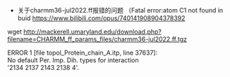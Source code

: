 
- 关于charmm36-jul2022.ff报错的问题
（Fatal error:atom C1 not found in buid https://www.bilibili.com/opus/740141908904378392

wget http://mackerell.umaryland.edu/download.php?filename=CHARMM_ff_params_files/charmm36-jul2022.ff.tgz

ERROR 1 [file topol_Protein_chain_A.itp, line 37637]:                                                                                                                                     
  No default Per. Imp. Dih. types for interaction                                                                                                                                         
  '2134  2137  2143  2138     4'.                                                                                                                                                         
                                     
